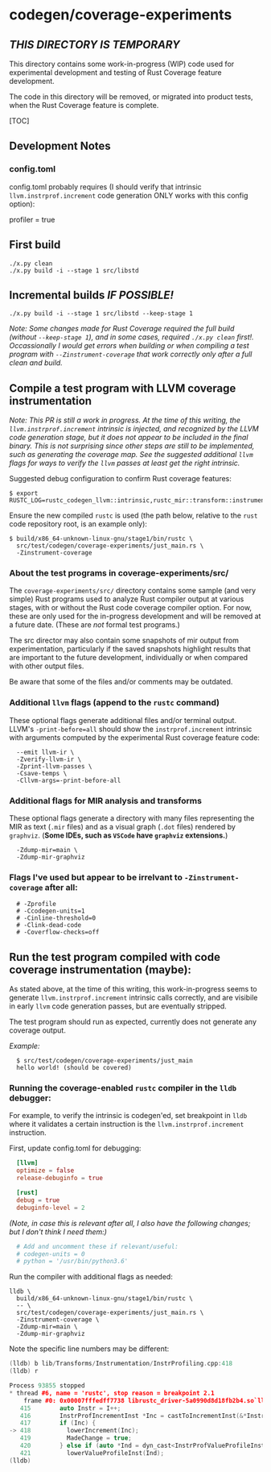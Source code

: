 # codegen/coverage-experiments
*<h2>THIS DIRECTORY IS TEMPORARY</h2>*

This directory contains some work-in-progress (WIP) code used for experimental development and
testing of Rust Coverage feature development.

The code in this directory will be removed, or migrated into product tests, when the Rust
Coverage feature is complete.

[TOC]

## Development Notes

### config.toml

config.toml probably requires (I should verify that intrinsic `llvm.instrprof.increment`
code generation ONLY works with this config option):

  profiler = true

## First build

```shell
./x.py clean
./x.py build -i --stage 1 src/libstd
```

## Incremental builds *IF POSSIBLE!*

```shell
./x.py build -i --stage 1 src/libstd --keep-stage 1
```

*Note: Some changes made for Rust Coverage required the full build (without `--keep-stage 1`), and in some cases, required `./x.py clean` first!. Occassionally I would get errors when building or when compiling a test program with `--Zinstrument-coverage` that work correctly only after a full clean and build.*

## Compile a test program with LLVM coverage instrumentation

*Note: This PR is still a work in progress. At the time of this writing, the `llvm.instrprof.increment` intrinsic is injected, and recognized by the LLVM code generation stage, but it does not appear to be included in the final binary. This is not surprising since other steps are still to be implemented, such as generating the coverage map. See the suggested additional `llvm` flags for ways to verify the `llvm` passes at least get the right intrinsic.*

Suggested debug configuration to confirm Rust coverage features:
```shell
$ export RUSTC_LOG=rustc_codegen_llvm::intrinsic,rustc_mir::transform::instrument_coverage=debug
```

Ensure the new compiled `rustc` is used (the path below, relative to the `rust` code repository root, is an example only):

```shell
$ build/x86_64-unknown-linux-gnu/stage1/bin/rustc \
  src/test/codegen/coverage-experiments/just_main.rs \
  -Zinstrument-coverage
```

### About the test programs in coverage-experiments/src/

The `coverage-experiments/src/` directory contains some sample (and very simple) Rust programs used to analyze Rust compiler output at various stages, with or without the Rust code coverage compiler option. For now, these are only used for the in-progress development and will be removed at a future date. (These are *not* formal test programs.)

The src director may also contain some snapshots of mir output from experimentation, particularly if the saved snapshots highlight results that are important to the future development, individually or when compared with other output files.

Be aware that some of the files and/or comments may be outdated.

### Additional `llvm` flags (append to the `rustc` command)

These optional flags generate additional files and/or terminal output. LLVM's `-print-before=all` should show the `instrprof.increment` intrinsic with arguments computed by the experimental Rust coverage feature code:

```shell
  --emit llvm-ir \
  -Zverify-llvm-ir \
  -Zprint-llvm-passes \
  -Csave-temps \
  -Cllvm-args=-print-before-all
```

### Additional flags for MIR analysis and transforms

These optional flags generate a directory with many files representing the MIR as text (`.mir` files) and as a visual graph (`.dot` files) rendered by `graphviz`. (**Some IDEs, such as `VSCode` have `graphviz` extensions.**)

```shell
  -Zdump-mir=main \
  -Zdump-mir-graphviz
```

### Flags I've used but appear to be irrelvant to `-Zinstrument-coverage` after all:
```shell
  # -Zprofile
  # -Ccodegen-units=1
  # -Cinline-threshold=0
  # -Clink-dead-code
  # -Coverflow-checks=off
```

## Run the test program compiled with code coverage instrumentation (maybe):

As stated above, at the time of this writing, this work-in-progress seems to generate `llvm.instrprof.increment` intrinsic calls correctly, and are visibile in early `llvm` code generation passes, but are eventually stripped.

The test program should run as expected, currently does not generate any coverage output.

*Example:*

```shell
  $ src/test/codegen/coverage-experiments/just_main
  hello world! (should be covered)
```

### Running the coverage-enabled `rustc` compiler in the `lldb` debugger:

For example, to verify the intrinsic is codegen'ed, set breakpoint in `lldb` where it validates a certain instruction is the `llvm.instrprof.increment` instruction.

First, update config.toml for debugging:

```toml
  [llvm]
  optimize = false
  release-debuginfo = true

  [rust]
  debug = true
  debuginfo-level = 2
```

*(Note, in case this is relevant after all, I also have the following changes; but I don't think I need them:)*

```toml
  # Add and uncomment these if relevant/useful:
  # codegen-units = 0
  # python = '/usr/bin/python3.6'
```

Run the compiler with additional flags as needed:

```shell
lldb \
  build/x86_64-unknown-linux-gnu/stage1/bin/rustc \
  -- \
  src/test/codegen/coverage-experiments/just_main.rs \
  -Zinstrument-coverage \
  -Zdump-mir=main \
  -Zdump-mir-graphviz
```

Note the specific line numbers may be different:

```c++
(lldb) b lib/Transforms/Instrumentation/InstrProfiling.cpp:418
(lldb) r

Process 93855 stopped
* thread #6, name = 'rustc', stop reason = breakpoint 2.1
    frame #0: 0x00007fffedff7738 librustc_driver-5a0990d8d18fb2b4.so`llvm::InstrProfiling::lowerIntrinsics(this=0x00007fffcc001d40, F=0x00007fffe4552198) at InstrProfiling.cpp:418:23
   415        auto Instr = I++;
   416        InstrProfIncrementInst *Inc = castToIncrementInst(&*Instr);
   417        if (Inc) {
-> 418          lowerIncrement(Inc);
   419          MadeChange = true;
   420        } else if (auto *Ind = dyn_cast<InstrProfValueProfileInst>(Instr)) {
   421          lowerValueProfileInst(Ind);
(lldb)
```